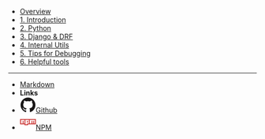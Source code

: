 - [Overview](overview)
- [1. Introduction](introduction)
- [2. Python ](python)
- [3. Django & DRF](django-drf)
- [4. Internal Utils](internal-utils)
- [5. Tips for Debugging](debug-tips)
- [6. Helpful tools](tools)
---
- [Markdown](markdown)
- **Links**
- [![Github](assets/img/github.svg)Github](https://github.com/PhuongTMR/python-tips)
- [![NPM](assets/img/npm.svg)NPM](https://www.npmjs.com)
